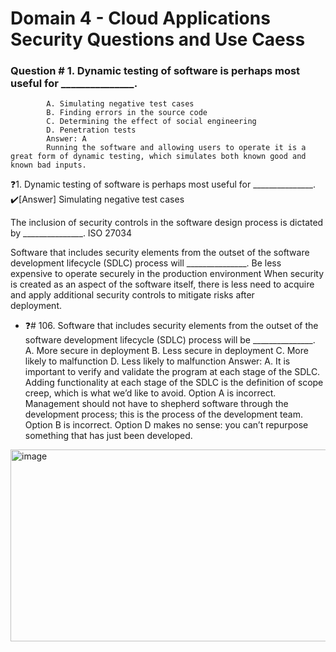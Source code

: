 # Domain 4 - Cloud Applications Security Questions and Use Caess

### Question # 1. Dynamic testing of software is perhaps most useful for _______________.  
			A. Simulating negative test cases  
			B. Finding errors in the source code  
			C. Determining the effect of social engineering  
			D. Penetration tests  
			Answer: A  
			Running the software and allowing users to operate it is a great form of dynamic testing, which simulates both known good and known bad inputs.  



❓1. Dynamic testing of software is perhaps most useful for _______________.
✔️[Answer] Simulating negative test cases

 The inclusion of security controls in the software design process is dictated by _______________.
 ISO 27034

 Software that includes security elements from the outset of the software development lifecycle (SDLC) process will _______________.
 Be less expensive to operate securely in the production environment
 When security is created as an aspect of the software itself, there is less need to acquire and apply additional security controls to mitigate risks after  
 deployment.


- ❓# 106. Software that includes security elements from the outset of the software development lifecycle (SDLC) process will be _______________.
		A. More secure in deployment
  		B. Less secure in deployment
  		C. More likely to malfunction
		D. Less likely to malfunction
Answer:
A. It is important to verify and validate the program at each stage of the SDLC.
Adding functionality at each stage of the SDLC is the definition of scope creep, which is what we’d like to avoid. Option A is incorrect.
Management should not have to shepherd software through the development process; this is the process of the development team. Option B is incorrect.
Option D makes no sense: you can’t repurpose something that has just been developed.
<img width="1148" height="307" alt="image" src="https://github.com/user-attachments/assets/db45347c-4c26-4367-801e-176f8e2ab370" />

